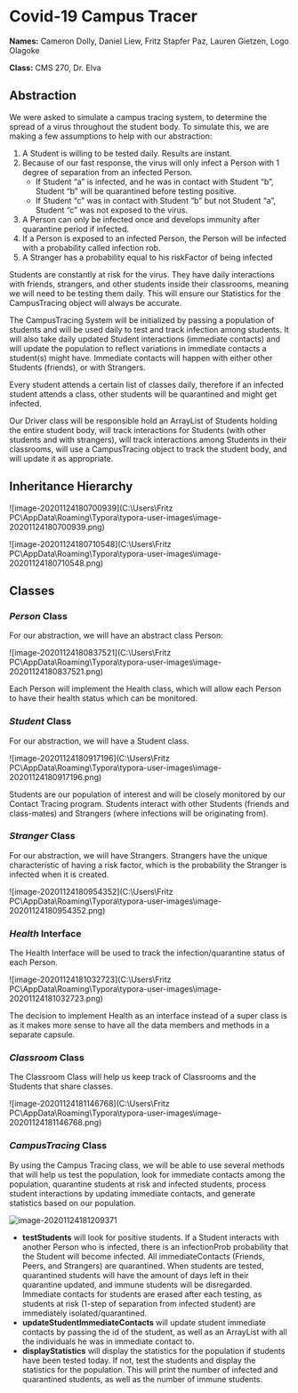# Covid-19 Campus Tracer

**Names:** Cameron Dolly, Daniel Liew, Fritz Stapfer Paz, Lauren Gietzen, Logo Olagoke

**Class:** CMS 270, Dr. Elva



## Abstraction

We were asked to simulate a campus tracing system, to determine the spread of a virus throughout the student body. To simulate this, we are making a few assumptions to help with our abstraction:

1. A Student is willing to be tested daily. Results are instant.
2. Because of our fast response, the virus will only infect a Person with 1 degree of separation from an infected Person. 
   - If Student “a” is infected, and he was in contact with Student “b”, Student “b” will be quarantined before testing positive. 
   - If Student “c” was in contact with Student “b” but not Student “a”, Student “c” was not exposed to the virus.
3. A Person can only be infected once and develops immunity after quarantine period if infected.
4. If a Person is exposed to an infected Person, the Person will be infected with a probability called infection rob. 
5. A Stranger has a probability equal to his riskFactor of being infected

Students are constantly at risk for the virus. They have daily interactions with friends, strangers, and other students inside their classrooms, meaning we will need to be testing them daily. This will ensure our Statistics for the CampusTracing object will always be accurate. 

The CampusTracing System will be initialized by passing a population of students and will be used daily to test and track infection among students. It will also take daily updated Student interactions (immediate contacts) and will update the population to reflect variations in immediate contacts a student(s) might have. Immediate contacts will happen with either other Students (friends), or with Strangers.

Every student attends a certain list of classes daily, therefore if an infected student attends a class, other students will be quarantined and might get infected.

Our Driver class will be responsible hold an ArrayList of Students holding the entire student body, will track interactions for Students (with other students and with strangers), will track interactions among Students in their classrooms, will use a CampusTracing object to track the student body, and will update it as appropriate. 



## Inheritance Hierarchy

![image-20201124180700939](C:\Users\Fritz PC\AppData\Roaming\Typora\typora-user-images\image-20201124180700939.png)

![image-20201124180710548](C:\Users\Fritz PC\AppData\Roaming\Typora\typora-user-images\image-20201124180710548.png)



## Classes

### *Person* Class

For our abstraction, we will have an abstract class Person:

![image-20201124180837521](C:\Users\Fritz PC\AppData\Roaming\Typora\typora-user-images\image-20201124180837521.png)

Each Person will implement the Health class, which will allow each Person to have their health status which can be monitored.



### *Student* Class

For our abstraction, we will have a Student class.

![image-20201124180917196](C:\Users\Fritz PC\AppData\Roaming\Typora\typora-user-images\image-20201124180917196.png)

Students are our population of interest and will be closely monitored by our Contact Tracing program. Students interact with other Students (friends and class-mates) and Strangers (where infections will be originating from).



### *Stranger* Class

For our abstraction, we will have Strangers. Strangers have the unique characteristic of having a risk factor, which is the probability the Stranger is infected when it is created.

![image-20201124180954352](C:\Users\Fritz PC\AppData\Roaming\Typora\typora-user-images\image-20201124180954352.png)



### *Health* Interface

The Health Interface will be used to track the infection/quarantine status of each Person.

![image-20201124181032723](C:\Users\Fritz PC\AppData\Roaming\Typora\typora-user-images\image-20201124181032723.png)

The decision to implement Health as an interface instead of a super class is as it makes more sense to have all the data members and methods in a separate capsule.



### *Classroom* Class

The Classroom Class will help us keep track of Classrooms and the Students that share classes.

![image-20201124181146768](C:\Users\Fritz PC\AppData\Roaming\Typora\typora-user-images\image-20201124181146768.png)



### *CampusTracing* Class

By using the Campus Tracing class, we will be able to use several methods that will help us test the population, look for immediate contacts among the population, quarantine students at risk and infected students, process student interactions by updating immediate contacts, and generate statistics based on our population.

![image-20201124181209371](raw.githubusercontent.com/fritzpeace/Images/main/image.png)

- **testStudents** will look for positive students. If a Student interacts with another Person who is infected, there is an infectionProb probability that the Student will become infected. All immediateContacts (Friends, Peers, and Strangers) are quarantined. When students are tested, quarantined students will have the amount of days left in their quarantine updated, and immune students will be disregarded. Immediate contacts for students are erased after each testing, as students at risk (1-step of separation from infected student) are immediately isolated/quarantined.
- **updateStudentImmediateContacts** will update student immediate contacts by passing the id of the student, as well as an ArrayList<Person> with all the individuals he was in immediate contact to. 
- **displayStatistics** will display the statistics for the population if students have been tested today. If not, test the students and display the statistics for the population. This will print the number of infected and quarantined students, as well as the number of immune students.
